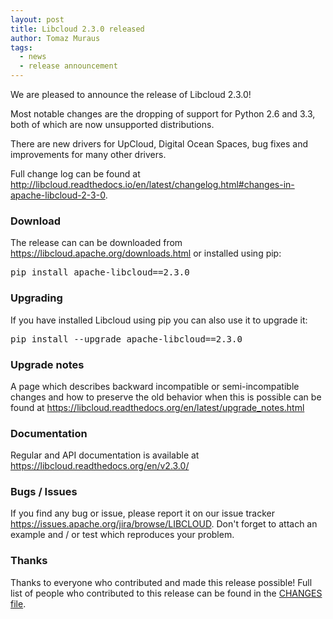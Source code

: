 ```yaml
---
layout: post
title: Libcloud 2.3.0 released
author: Tomaz Muraus
tags:
  - news
  - release announcement
---
```


We are pleased to announce the release of Libcloud 2.3.0!

Most notable changes are the dropping of support for Python 2.6 and 3.3,
both of which are now unsupported distributions.

There are new drivers for UpCloud, Digital Ocean Spaces, bug fixes and
improvements for many other drivers.

Full change log can be found at
<http://libcloud.readthedocs.io/en/latest/changelog.html#changes-in-apache-libcloud-2-3-0>.

### Download

The release can can be downloaded from
<https://libcloud.apache.org/downloads.html> or installed using pip:

<pre>
pip install apache-libcloud==2.3.0
</pre>

### Upgrading

If you have installed Libcloud using pip you can also use it to upgrade it:

<pre>
pip install --upgrade apache-libcloud==2.3.0
</pre>

### Upgrade notes

A page which describes backward incompatible or semi-incompatible
changes and how to preserve the old behavior when this is possible
can be found at <https://libcloud.readthedocs.org/en/latest/upgrade_notes.html>

### Documentation

Regular and API documentation is available at <https://libcloud.readthedocs.org/en/v2.3.0/>

### Bugs / Issues

If you find any bug or issue, please report it on our issue tracker
<https://issues.apache.org/jira/browse/LIBCLOUD>.
Don't forget to attach an example and / or test which reproduces your
problem.

### Thanks

Thanks to everyone who contributed and made this release possible! Full
list of people who contributed to this release can be found in the
[CHANGES file][1].

[1]: https://libcloud.readthedocs.org/en/v2.3.0/changelog.html
